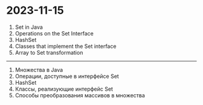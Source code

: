 # 2023-11-15

1. Set in Java
2. Operations on the Set Interface
3. HashSet
4. Classes that implement the Set interface
5. Array to Set transformation
---

1. Множества в Java
2. Операции, доступные в интерфейсе Set
3. HashSet
4. Классы, реализующие интерфейс Set
5. Способы преобразования массивов в множества